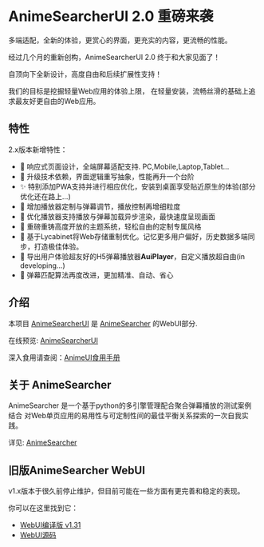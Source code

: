# AnimeSearcherUI 2.0 重磅来袭

多端适配，全新的体验，更赏心的界面，更充实的内容，更流畅的性能。

经过几个月的重新创构，AnimeSearcherUI 2.0 终于和大家见面了！

自顶向下全新设计，高度自由和后续扩展性支持！

我们的目标是挖掘轻量Web应用的体验上限，
在轻量安装，流畅丝滑的基础上追求最友好更自由的Web应用。


## 特性

2.x版本新增特性：

- 🎉 响应式页面设计，全端屏幕适配支持. PC,Mobile,Laptop,Tablet...
- 🏹 升级技术依赖，界面逻辑重写抽象，性能再升一个台阶
- ✨ 特别添加PWA支持并进行相应优化，安装到桌面享受贴近原生的体验(部分优化还在路上...)
- 🍥 增加播放器定制与弹幕调节，播放控制再增细粒度
- 🚀 优化播放器支持播放与弹幕加载异步渲染，最快速度呈现画面
- 🎡 重磅重铸高度开放的主题系统，轻松自由的定制专属风格
- 🌈 基于Lycabinet将Web存储重制优化。记忆更多用户偏好，历史数据多端同步，打造极佳体验。
- 🍭 导出用户体验超友好的H5弹幕播放器**AuiPlayer**，自定义播放超自由(in developing...)
- 🛴 弹幕匹配算法再度改进，更加精准、自动、省心
<!-- - ✨🎈🎗🎯🎄🎋🍭🍡🍬🍁🥂✈🛴🏳‍🌈🌈❄💫❤📢🔪💡⌛🐾👀 -->


## 介绍

本项目 [AnimeSearcherUI](https://github.com/lozyue/AnimeSearcherUI) 
是 [AnimeSearcher](https://github.com/zaxtyson/AnimeSearcher/) 的WebUI部分.

在线预览: [AnimeSearcherUI](https://zaxtyson.github.io/AnimeSearcher/)

深入食用请查阅：[AnimeUI食用手册](https://lozyue.github.io/AnimeSearcherUI/)


## 关于 AnimeSearcher

AnimeSearcher 是一个基于python的多引擎管理配合聚合弹幕播放的测试案例
结合
对Web单页应用的易用性与可定制性间的最佳平衡关系探索的一次自我实践。

详见: [AnimeSearcher](https://github.com/zaxtyson/AnimeSearcher/)


## 旧版AnimeSearcher WebUI

v1.x版本于很久前停止维护，但目前可能在一些方面有更完善和稳定的表现。

你可以在这里找到它：
- [WebUI编译版 v1.31](https://github.com/zaxtyson/AnimeSearcher/tree/4e32cbe7233eb26957040b66b9cdaecc95d9e154)
- [WebUI源码](https://github.com/lozyue/AnimeSearcherUI/tree/master)
